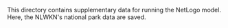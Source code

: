 <!--
SPDX-FileContributor: Carsten Lemmen <carsten.lemmen@hereon.de>
SPDX-FileCopyrightText: 2023-2024 Helmholtz-Zentrum hereon GmbH
SPDX-License-Identifier: CC0-1.0
-->

This directory contains supplementary data for running the NetLogo model. Here, the
NLWKN's national park data are saved.
